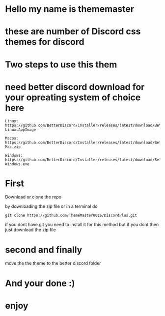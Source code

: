 # Hello my name is thememaster 

# these are number of Discord css themes for discord

# Two steps to use this them 

# need better discord download for your opreating system of choice here 
```
Linux: https://github.com/BetterDiscord/Installer/releases/latest/download/BetterDiscord-Linux.AppImage
```
```
Macos: https://github.com/BetterDiscord/Installer/releases/latest/download/BetterDiscord-Mac.zip
```
```
Windows: https://github.com/BetterDiscord/Installer/releases/latest/download/BetterDiscord-Windows.exe 
```
# First 

Download or clone the repo

by downloading the zip file or in a terminal do 

```
git clone https://github.com/ThemeMaster0016/DiscordPlus.git
```
 if you dont have git you need to install it for this method but if you dont then just download the zip file 


# second and finally 

move the the theme to the better discord folder 

# And your done :)

# enjoy 

 

















